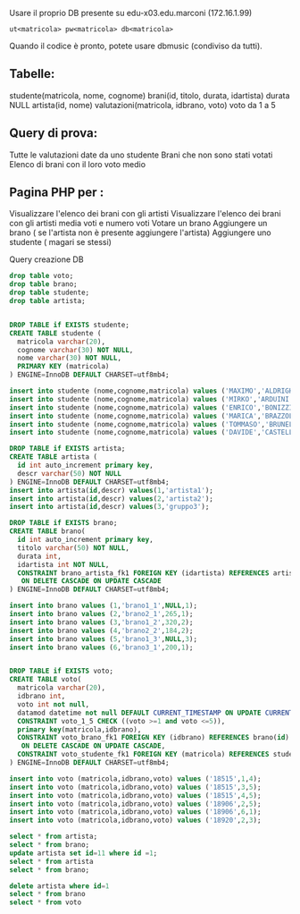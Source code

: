Usare il proprio DB presente su edu-x03.edu.marconi (172.16.1.99)

`ut<matricola> pw<matricola> db<matricola>`

Quando il codice è pronto, potete usare dbmusic (condiviso da tutti).

## Tabelle:
studente(matricola, nome, cognome)
brani(id, titolo, durata, idartista) durata NULL
artista(id, nome)
valutazioni(matricola, idbrano, voto) voto da 1 a 5

## Query di prova:
Tutte le valutazioni date da uno studente
Brani che non sono stati votati
Elenco di brani con il loro voto medio

## Pagina PHP per :

Visualizzare l'elenco dei brani con gli artisti
Visualizzare l'elenco dei brani con gli artisti media voti e numero voti
Votare un brano
Aggiungere un brano ( se l'artista non è presente aggiungere l'artista)
Aggiungere uno studente ( magari se stessi)

Query creazione DB

```sql
drop table voto;
drop table brano;
drop table studente;
drop table artista;


DROP TABLE if EXISTS studente;
CREATE TABLE studente (
  matricola varchar(20),
  cognome varchar(30) NOT NULL,
  nome varchar(30) NOT NULL,
  PRIMARY KEY (matricola)
) ENGINE=InnoDB DEFAULT CHARSET=utf8mb4;

insert into studente (nome,cognome,matricola) values ('MAXIMO','ALDRIGHETTI','18515');
insert into studente (nome,cognome,matricola) values ('MIRKO','ARDUINI','18906');
insert into studente (nome,cognome,matricola) values ('ENRICO','BONIZZI','18920');
insert into studente (nome,cognome,matricola) values ('MARICA','BRAZZOLI','20055');
insert into studente (nome,cognome,matricola) values ('TOMMASO','BRUNELLI','18927');
insert into studente (nome,cognome,matricola) values ('DAVIDE','CASTELLI','18947');

DROP TABLE if EXISTS artista;
CREATE TABLE artista (
  id int auto_increment primary key,
  descr varchar(50) NOT NULL
) ENGINE=InnoDB DEFAULT CHARSET=utf8mb4;
insert into artista(id,descr) values(1,'artista1');
insert into artista(id,descr) values(2,'artista2');
insert into artista(id,descr) values(3,'gruppo3');

DROP TABLE if EXISTS brano;
CREATE TABLE brano(
  id int auto_increment primary key,
  titolo varchar(50) NOT NULL,
  durata int,
  idartista int NOT NULL,
  CONSTRAINT brano_artista_fk1 FOREIGN KEY (idartista) REFERENCES artista(id)
   ON DELETE CASCADE ON UPDATE CASCADE
) ENGINE=InnoDB DEFAULT CHARSET=utf8mb4;

insert into brano values (1,'brano1_1',NULL,1);
insert into brano values (2,'brano2_1',265,1);
insert into brano values (3,'brano1_2',320,2);
insert into brano values (4,'brano2_2',184,2);
insert into brano values (5,'brano1_3',NULL,3);
insert into brano values (6,'brano3_1',200,1);


DROP TABLE if EXISTS voto;
CREATE TABLE voto(
  matricola varchar(20),
  idbrano int,
  voto int not null,
  datamod datetime not null DEFAULT CURRENT_TIMESTAMP ON UPDATE CURRENT_TIMESTAMP,
  CONSTRAINT voto_1_5 CHECK ((voto >=1 and voto <=5)),
  primary key(matricola,idbrano),
  CONSTRAINT voto_brano_fk1 FOREIGN KEY (idbrano) REFERENCES brano(id)
   ON DELETE CASCADE ON UPDATE CASCADE,
  CONSTRAINT voto_studente_fk1 FOREIGN KEY (matricola) REFERENCES studente(matricola)
) ENGINE=InnoDB DEFAULT CHARSET=utf8mb4;

insert into voto (matricola,idbrano,voto) values ('18515',1,4);
insert into voto (matricola,idbrano,voto) values ('18515',3,5);
insert into voto (matricola,idbrano,voto) values ('18515',4,5);
insert into voto (matricola,idbrano,voto) values ('18906',2,5);
insert into voto (matricola,idbrano,voto) values ('18906',6,1);
insert into voto (matricola,idbrano,voto) values ('18920',2,3);

select * from artista;
select * from brano;
update artista set id=11 where id =1;
select * from artista
select * from brano;

delete artista where id=1
select * from brano
select * from voto
```